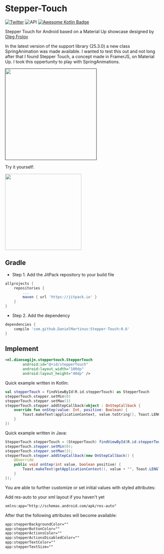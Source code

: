 # Stepper-Touch


[![Twitter](https://img.shields.io/badge/Twitter-@dionsegijn-blue.svg?style=flat)](http://twitter.com/dionsegijn) ![API](https://img.shields.io/badge/API-16%2B-blue.svg?style=flat) [![Awesome Kotlin Badge](https://kotlin.link/awesome-kotlin.svg)](https://github.com/KotlinBy/awesome-kotlin)


Stepper Touch for Android based on a Material Up showcase designed by [Oleg Frolov](https://material.uplabs.com/posts/stepper-touch-interface)

In the latest version of the support library (25.3.0) a new class SpringAnimation was made available. I wanted to test this out and not long after that I found Stepper Touch, a concept made in FramerJS, on Material Up. I took this oppertunity to play with SpringAnimations.

[<img src="media/demo.gif" width="300" />]()

Try it yourself:

[<img src="media/google-play-badge.png" width="250" />](https://play.google.com/store/apps/details?id=nl.dionsegijn.steppertouchdemo)

## Gradle

* Step 1. Add the JitPack repository to your build file

```gradle
allprojects {
    repositories {
        ...
        maven { url 'https://jitpack.io' }
    }
}
```

* Step 2. Add the dependency

```gradle
dependencies {
	compile 'com.github.DanielMartinus:Stepper-Touch:0.6'
}
```

## Implement

```XML
<nl.dionsegijn.steppertouch.StepperTouch
        android:id="@+id/stepperTouch"
        android:layout_width="100dp"
        android:layout_height="40dp" />
```

Quick example written in Kotlin:

```Kotlin
val stepperTouch = findViewById(R.id.stepperTouch) as StepperTouch
stepperTouch.stepper.setMin(0)
stepperTouch.stepper.setMax(3)
stepperTouch.stepper.addStepCallback(object : OnStepCallback {
	override fun onStep(value: Int, positive: Boolean) {
    	Toast.makeText(applicationContext, value.toString(), Toast.LENGTH_SHORT).show()
	}
})
```

Quick example written in Java:

```Java
StepperTouch stepperTouch = (StepperTouch) findViewById(R.id.stepperTouch);
stepperTouch.stepper.setMin(0);
stepperTouch.stepper.setMax(3);
stepperTouch.stepper.addStepCallback(new OnStepCallback() {
    @Override
    public void onStep(int value, boolean positive) {
        Toast.makeText(getApplicationContext(), value + "", Toast.LENGTH_SHORT).show();
    }
});
```

You are able to further customize or set initial values with styled attributes: 

Add res-auto to your xml layout if you haven't yet
 
```XML
xmlns:app="http://schemas.android.com/apk/res-auto"
``` 

After that the following attributes will become available:

```XML
app:stepperBackgroundColor=""
app:stepperButtonColor=""
app:stepperActionsColor=""
app:stepperActionsDisabledColor=""
app:stepperTextColor=""
app:stepperTextSize=""
```
